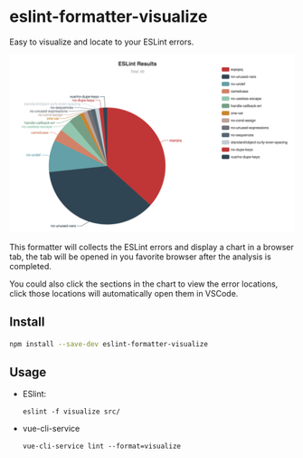 # eslint-formatter-visualize

Easy to visualize and locate to your ESLint errors.
  
<p align="center">
  <img src="screenshots.png" width="700" />
</p>

This formatter will collects the ESLint errors and display a chart in a browser tab, the tab will be opened in you favorite browser after the analysis is completed. 

You could also click the sections in the chart to view the error locations, click those locations will automatically open them in VSCode.

## Install

```bash
npm install --save-dev eslint-formatter-visualize
```

## Usage

* ESlint:

  ```
  eslint -f visualize src/
  ```

* vue-cli-service

  ```
  vue-cli-service lint --format=visualize
  ```
